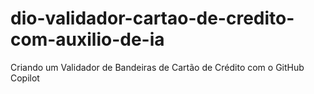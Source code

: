 # dio-validador-cartao-de-credito-com-auxilio-de-ia
Criando um Validador de Bandeiras de Cartão de Crédito com o GitHub Copilot
